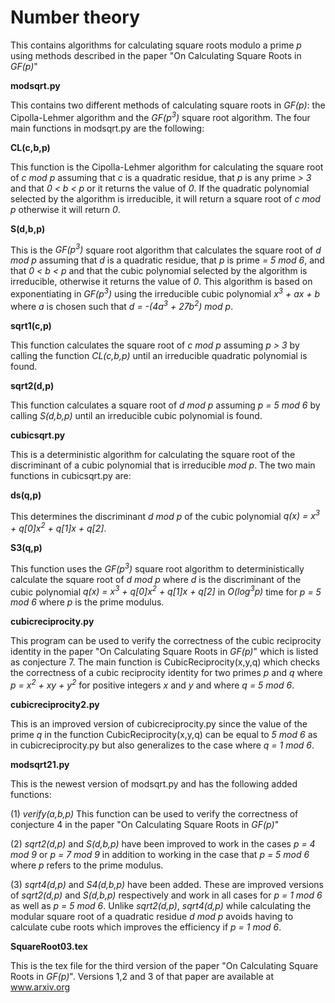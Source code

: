 Number theory
=============


This contains algorithms for calculating square roots modulo a prime *p* using methods described in the paper
"On Calculating Square Roots in *GF(p)*" 


**modsqrt.py**

This contains two different methods of calculating square roots in *GF(p)*: the Cipolla-Lehmer algorithm and the *GF(p<sup>3</sup>)* square root algorithm.  The four main functions in modsqrt.py are the following:

**CL(c,b,p)** 

This function is the Cipolla-Lehmer algorithm for calculating the square root of *c mod p* assuming that *c* is a quadratic residue, that *p* is any prime *> 3* and that *0 < b < p* or it returns the value of *0*.  If the quadratic polynomial selected by the algorithm is irreducible, it will return a square root of *c mod p* otherwise it will return *0*.

        
**S(d,b,p)**

This is the *GF(p<sup>3</sup>)* square root algorithm that calculates the square root of *d mod p* assuming that *d* is a quadratic residue, that *p* is prime *= 5 mod 6*, and that *0 < b < p* and that the cubic polynomial selected by the algorithm is irreducible, otherwise it returns the value of *0*.  This algorithm is based on exponentiating in *GF(p<sup>3</sup>)* using the irreducible cubic polynomial *x<sup>3</sup> + ax + b* where *a* is chosen such that *d = -(4a<sup>3</sup> + 27b<sup>2</sup>) mod p*.
        
**sqrt1(c,p)**
  
This function calculates the square root of *c mod p* assuming *p > 3* by calling the function *CL(c,b,p)* until an irreducible quadratic polynomial is found.
        
**sqrt2(d,p)**
  
This function calculates a square root of *d mod p* assuming *p = 5 mod 6* by calling *S(d,b,p)* until an irreducible cubic polynomial is found.


**cubicsqrt.py**

This is a deterministic algorithm for calculating the square root of the discriminant of a cubic polynomial that is irreducible *mod p*.  The two main functions in cubicsqrt.py are:

**ds(q,p)**

This determines the discriminant *d mod p* of the cubic polynomial *q(x) = x<sup>3</sup> + q[0]x<sup>2</sup> + q[1]x + q[2]*.

**S3(q,p)**

This function uses the *GF(p<sup>3</sup>)* square root algorithm to deterministically calculate the square root of *d mod p* where *d* is the discriminant of the cubic polynomial *q(x) = x<sup>3</sup> + q[0]x<sup>2</sup> + q[1]x + q[2]* in *O(log<sup>3</sup>p)* time for *p = 5 mod 6* where *p* is the prime modulus.

**cubicreciprocity.py**

This program can be used to verify the correctness of the cubic reciprocity identity in the paper "On Calculating Square Roots in *GF(p)*" which is listed as conjecture 7.  The main function is CubicReciprocity(x,y,q) which checks the correctness of a cubic reciprocity identity for two primes *p* and *q* where *p = x<sup>2</sup> + xy + y<sup>2</sup>* for positive integers *x* and *y* and where *q = 5 mod 6*.

**cubicreciprocity2.py**

This is an improved version of cubicreciprocity.py since the value of the prime *q* in the function CubicReciprocity(x,y,q) can be equal to *5 mod 6* as in cubicreciprocity.py but also generalizes to the case where *q = 1 mod 6*.

**modsqrt21.py**

This is the newest version of modsqrt.py and has the following added functions:

(1) *verify(a,b,p)* This function can be used to verify the correctness of conjecture 4 in the paper "On Calculating Square Roots in *GF(p)*"

(2) *sqrt2(d,p)* and *S(d,b,p)* have been improved to work in the cases *p = 4 mod 9* or *p = 7 mod 9* in addition to working in the case that *p = 5 mod 6* where *p* refers to the prime modulus.

(3) *sqrt4(d,p)* and *S4(d,b,p)* have been added.  These are improved versions of *sqrt2(d,p)* and *S(d,b,p)* respectively and work in all cases for *p = 1 mod 6* as well as *p = 5 mod 6*.  Unlike *sqrt2(d,p)*, *sqrt4(d,p)* while calculating the modular square root of a quadratic residue *d mod p* avoids having to calculate cube roots which improves the efficiency if *p = 1 mod 6*.

**SquareRoot03.tex**

This is the tex file for the third version of the paper "On Calculating Square Roots in *GF(p)*".  Versions 1,2 and 3 of that paper are available at www.arxiv.org
